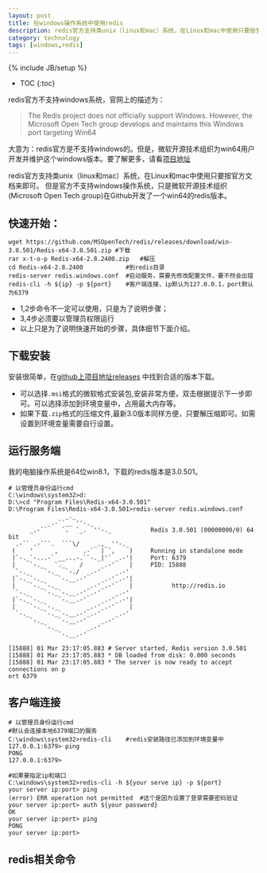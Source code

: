 ```yaml
---
layout: post
title: 在windows操作系统中使用redis
description: redis官方支持类unix（linux和mac）系统，在Linux和mac中使用只要按官方文档来即可。但是官方不支持windows操作系统，只是微软开源技术组织()Microsoft Open Tech group)在Github开发了一个win64的redis版本。
category: technology
tags: [windows,redis]
---
```

{% include JB/setup %}

* TOC
{:toc}

redis官方不支持windows系统，官网上的描述为：

>The Redis project does not officially support Windows. However, the Microsoft Open Tech group develops and maintains this Windows port targeting Win64

大意为：redis官方是不支持windows的。但是，微软开源技术组织为win64用户开发并维护这个windows版本。要了解更多，请看[项目地址](https://github.com/MSOpenTech/redis)

redis官方支持类unix（linux和mac）系统，在Linux和mac中使用只要按官方文档来即可。
但是官方不支持windows操作系统，只是微软开源技术组织(Microsoft Open Tech group)在Github开发了一个win64的redis版本。

## 快速开始：

```
wget https://github.com/MSOpenTech/redis/releases/download/win-3.0.501/Redis-x64-3.0.501.zip #下载
rar x-t-o-p Redis-x64-2.8.2400.zip   #解压
cd Redis-x64-2.8.2400            #到redis目录
redis-server redis.windows.conf  #启动服务，需要先修改配置文件，要不然会出错
redis-cli -h ${ip} -p ${port}    #客户端连接，ip默认为127.0.0.1，port默认为6379
```

- 1,2步命令不一定可以使用，只是为了说明步骤；
- 3,4步必须要以管理员权限运行
- 以上只是为了说明快速开始的步骤，具体细节下面介绍。

## 下载安装

安装很简单，在[github上项目地址releases](https://github.com/MSOpenTech/redis/releases)
中找到合适的版本下载。

- 可以选择`.msi`格式的微软格式安装包,安装非常方便，双击根据提示下一步即可。可以选择添加到环境变量中，占用最大内存等。
- 如果下载`.zip`格式的压缩文件,最新3.0版本同样方便，只要解压缩即可。如需设置到环境变量需要自行设置。


## 运行服务端

我的电脑操作系统是64位win8.1，下载的redis版本是3.0.501。

```
# 以管理员身份运行cmd
C:\windows\system32>d:
D:\>cd "Program Files\Redis-x64-3.0.501"
D:\Program Files\Redis-x64-3.0.501>redis-server redis.windows.conf
                _._
           _.-``__ ''-._
      _.-``    `.  `_.  ''-._           Redis 3.0.501 (00000000/0) 64 bit
  .-`` .-```.  ```\/    _.,_ ''-._
 (    '      ,       .-`  | `,    )     Running in standalone mode
 |`-._`-...-` __...-.``-._|'` _.-'|     Port: 6379
 |    `-._   `._    /     _.-'    |     PID: 15888
  `-._    `-._  `-./  _.-'    _.-'
 |`-._`-._    `-.__.-'    _.-'_.-'|
 |    `-._`-._        _.-'_.-'    |           http://redis.io
  `-._    `-._`-.__.-'_.-'    _.-'
 |`-._`-._    `-.__.-'    _.-'_.-'|
 |    `-._`-._        _.-'_.-'    |
  `-._    `-._`-.__.-'_.-'    _.-'
      `-._    `-.__.-'    _.-'
          `-._        _.-'
              `-.__.-'
			  
[15888] 01 Mar 23:17:05.883 # Server started, Redis version 3.0.501
[15888] 01 Mar 23:17:05.883 * DB loaded from disk: 0.000 seconds
[15888] 01 Mar 23:17:05.883 * The server is now ready to accept connections on p
ort 6379
```

## 客户端连接

```
# 以管理员身份运行cmd
#默认会连接本地6379端口的服务
C:\windows\system32>redis-cli    #redis安装路径已添加到环境变量中
127.0.0.1:6379> ping
PONG
127.0.0.1:6379>

#如果要指定ip和端口
C:\windows\system32>redis-cli -h ${your serve ip} -p ${port}
your server ip:port> ping
(error) ERR operation not permitted  #这个是因为设置了登录需要密码验证
your server ip:port> auth ${your password}
OK
your server ip:port> ping
PONG
your server ip:port>
```

## redis相关命令









